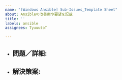```yaml
---
name: "[Windows Ansible] Sub-Issues_Template Sheet"
about: Ansibleの改善案や要望を記載
title: ''
labels: ansible
assignees: TyuuutoT

---
```


- **問題／詳細:**
  - 
- **解決策案:**
  -